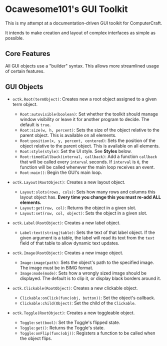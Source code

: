 # Ocawesome101's GUI Toolkit

This is my attempt at a documentation-driven GUI toolkit for ComputerCraft.

It intends to make creation and layout of complex interfaces as simple as possible.

## Core Features

All GUI objects use a "builder" syntax.  This allows more streamlined usage of certain features.


## GUI Objects

  - `octk.Root(termObject)`:  Creates new a root object assigned to a given term object.
    - `Root:autovisible(boolean)`:  Set whether the toolkit should manage window visibility or leave it for another program to decide.  The default is `true`.
    - `Root:size(w, h, percent)`:  Sets the size of the object relative to the parent object.  This is available on all elements.
    - `Root:position(x, y, percent, centered)`: Sets the position of the object relative to the parent object.  This is available on all elements.
    - `Root:style(style)`:  Set the UI style.  See **Styles** below.
    - `Root:timedCallback(interval, callback)`:  Add a function `callback` that will be called every `interval` seconds.  If `interval` is `0`, the function will be called whenever the main loop receives an event.
    - `Root:main()`:  Begin the GUI's main loop.

  - `octk.Layout(RootObject)`:  Creates a new layout object.
    - `Layout:slots(rows, cols)`:  Sets how many rows and columns this layout object has.  **Every time you change this you must re-add ALL elements.**
    - `Layout:get(row, col)`:  Returns the object in a given slot.
    - `Layout:set(row, col, object)`:  Sets the object in a given slot.

  - `octk.Label(RootObject)`:  Creates a new label object.
    - `Label:text(string|table)`:  Sets the text of that label object.  If the given argument is a table, the label will read its text from the `text` field of that table to allow dynamic text updates.

  - `octk.Image(RootObject)`:  Creates a new image object.
    - `Image:image(path)`:  Sets the object's path to the specified image.  The image must be in BIMG format.
    - `Image:mode(mode)`:  Sets how a wrongly sized image should be displayed.  The default is to clip it, or display black borders around it.


  - `octk.Clickable(RootObject)`:  Creates a new clickable object.
    - `Clickable:onClick(func(obj, button))`:  Set the object's callback.
    - `Clickable:child(Object)`:  Set the child of the `Clickable`.

  - `octk.Toggle(RootObject)`:  Creates a new toggleable object.
    - `Toggle:set(bool)`:  Set the Toggle's flipped state.
    - `Toggle:get()`:  Returns the Toggle's state.
    - `Toggle:onFlip(func(obj))`:  Registers a function to be called when the object flips.
